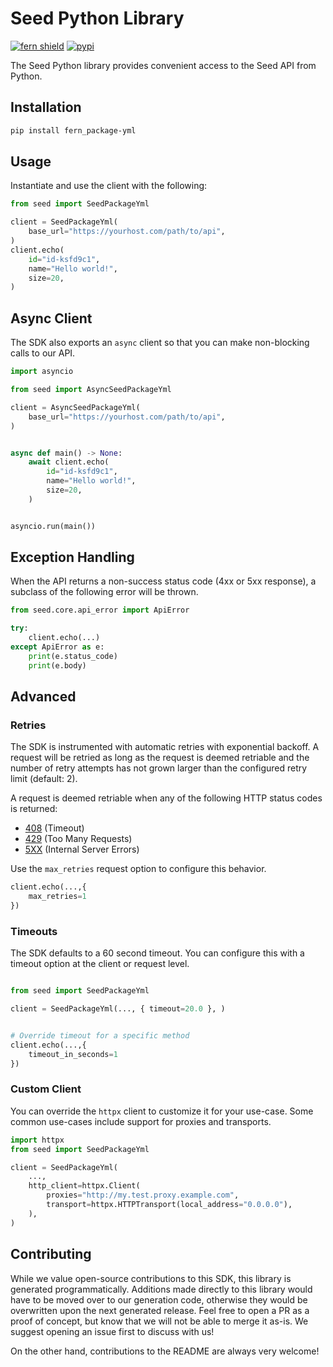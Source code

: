 # Seed Python Library

[![fern shield](https://img.shields.io/badge/%F0%9F%8C%BF-SDK%20generated%20by%20Fern-brightgreen)](https://github.com/fern-api/fern)
[![pypi](https://img.shields.io/pypi/v/fern_package-yml)](https://pypi.python.org/pypi/fern_package-yml)

The Seed Python library provides convenient access to the Seed API from Python.

## Installation

```sh
pip install fern_package-yml
```

## Usage

Instantiate and use the client with the following:

```python
from seed import SeedPackageYml

client = SeedPackageYml(
    base_url="https://yourhost.com/path/to/api",
)
client.echo(
    id="id-ksfd9c1",
    name="Hello world!",
    size=20,
)
```

## Async Client

The SDK also exports an `async` client so that you can make non-blocking calls to our API.

```python
import asyncio

from seed import AsyncSeedPackageYml

client = AsyncSeedPackageYml(
    base_url="https://yourhost.com/path/to/api",
)


async def main() -> None:
    await client.echo(
        id="id-ksfd9c1",
        name="Hello world!",
        size=20,
    )


asyncio.run(main())
```

## Exception Handling

When the API returns a non-success status code (4xx or 5xx response), a subclass of the following error
will be thrown.

```python
from seed.core.api_error import ApiError

try:
    client.echo(...)
except ApiError as e:
    print(e.status_code)
    print(e.body)
```

## Advanced

### Retries

The SDK is instrumented with automatic retries with exponential backoff. A request will be retried as long
as the request is deemed retriable and the number of retry attempts has not grown larger than the configured
retry limit (default: 2).

A request is deemed retriable when any of the following HTTP status codes is returned:

- [408](https://developer.mozilla.org/en-US/docs/Web/HTTP/Status/408) (Timeout)
- [429](https://developer.mozilla.org/en-US/docs/Web/HTTP/Status/429) (Too Many Requests)
- [5XX](https://developer.mozilla.org/en-US/docs/Web/HTTP/Status/500) (Internal Server Errors)

Use the `max_retries` request option to configure this behavior.

```python
client.echo(...,{
    max_retries=1
})
```

### Timeouts

The SDK defaults to a 60 second timeout. You can configure this with a timeout option at the client or request level.

```python

from seed import SeedPackageYml

client = SeedPackageYml(..., { timeout=20.0 }, )


# Override timeout for a specific method
client.echo(...,{
    timeout_in_seconds=1
})
```

### Custom Client

You can override the `httpx` client to customize it for your use-case. Some common use-cases include support for proxies
and transports.
```python
import httpx
from seed import SeedPackageYml

client = SeedPackageYml(
    ...,
    http_client=httpx.Client(
        proxies="http://my.test.proxy.example.com",
        transport=httpx.HTTPTransport(local_address="0.0.0.0"),
    ),
)
```

## Contributing

While we value open-source contributions to this SDK, this library is generated programmatically.
Additions made directly to this library would have to be moved over to our generation code,
otherwise they would be overwritten upon the next generated release. Feel free to open a PR as
a proof of concept, but know that we will not be able to merge it as-is. We suggest opening
an issue first to discuss with us!

On the other hand, contributions to the README are always very welcome!
